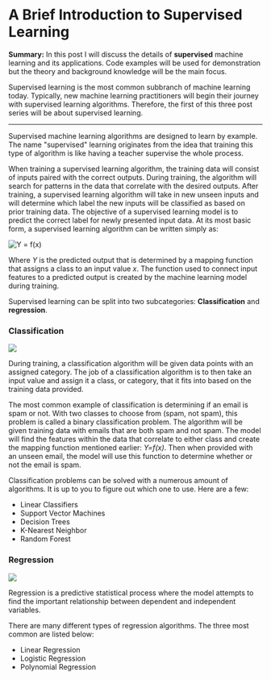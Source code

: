 # A Brief Introduction to Supervised Learning

<b>Summary:</b> In this post I will discuss the details of <b>supervised</b> machine learning and its applications. Code examples will be used for demonstration but the theory and background knowledge will be the main focus.

Supervised learning is the most common subbranch of machine learning today. Typically, new machine learning practitioners will begin their journey with supervised learning algorithms. Therefore, the first of this three post series will be about supervised learning.

<hr>

Supervised machine learning algorithms are designed to learn by example. The name "supervised" learning originates from the idea that training this type of algorithm is like having a teacher supervise the whole process.

When training a supervised learning algorithm, the training data will consist of inputs paired with the correct outputs. During training, the algorithm will search for patterns in the data that correlate with the desired outputs. After training, a supervised learning algorithm will take in new unseen inputs and will determine which label the new inputs will be classified as based on prior training data. The objective of a supervised learning model is to predict the correct label for newly presented input data. At its most basic form, a supervised learning algorithm can be written simply as:

<img src="https://latex.codecogs.com/png.latex?\dpi{120}&space;Y&space;=&space;f(x)" title="Y = f(x)" style='display: block; margin: auto;'>

Where *Y* is the predicted output that is determined by a mapping function that assigns a class to an input value *x*. The function used to connect input features to a predicted output is created by the machine learning model during training.

Supervised learning can be split into two subcategories: <b>Classification</b> and <b>regression</b>.

### Classification

<img src='a-i-dan.github.io/images/supervised_learning_post/supervised learning post.png?raw=true' style='margin: auto; display: block;'>

During training, a classification algorithm will be given data points with an assigned category. The job of a classification algorithm is to then take an input value and assign it a class, or category, that it fits into based on the training data provided.

The most common example of classification is determining if an email is spam or not. With two classes to choose from (spam, not spam), this problem is called a binary classification problem. The algorithm will be given training data with emails that are both spam and not spam. The model will find the features within the data that correlate to either class and create the mapping function mentioned earlier: *Y=f(x)*. Then when provided with an unseen email, the model will use this function to determine whether or not the email is spam.

Classification problems can be solved with a numerous amount of algorithms. It is up to you to figure out which one to use. Here are a few:
  * Linear Classifiers
  * Support Vector Machines
  * Decision Trees
  * K-Nearest Neighbor
  * Random Forest

### Regression

<img src='?raw=true' style='margin: auto; display: block;'>

Regression is a predictive statistical process where the model attempts to find the important relationship between dependent and independent variables.  

There are many different types of regression algorithms. The three most common are listed below:
  * Linear Regression
  * Logistic Regression
  * Polynomial Regression
